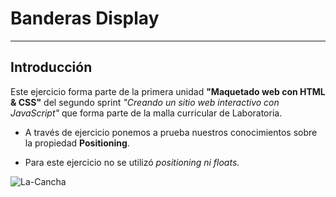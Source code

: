 # Banderas Display  
***

## Introducción

Este ejercicio forma parte de la primera unidad **"Maquetado web con HTML & CSS"** del segundo sprint *"Creando un sitio web interactivo con JavaScript"* que forma parte de la malla curricular de Laboratoria.

* A través de ejercicio ponemos a prueba nuestros conocimientos sobre la propiedad **Positioning**.

* Para este ejercicio no se utilizó *positioning ni floats.*


![La-Cancha](http://i68.tinypic.com/x20xs4.jpg "La-Cancha")
